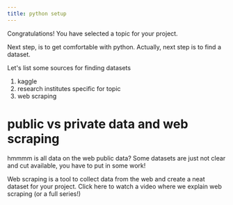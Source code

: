 ```yaml
--- 
title: python setup
---
```


Congratulations! You have selected a topic for your project.

Next step, is to get comfortable with python.
Actually, next step is to find a dataset.

Let's list some sources for finding datasets

1. kaggle
2. research institutes specific for topic
3. web scraping

# public vs private data and web scraping
hmmmm is all data on the web public data?
Some datasets are just not clear and cut available, you have to put in some work!

Web scraping is a tool to collect data from the web and create a neat dataset for your project.
Click here to watch a video where we explain web scraping (or a full series!)
